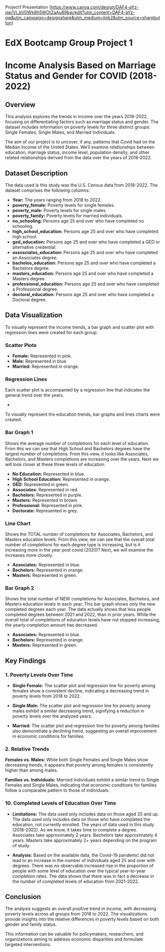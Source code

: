 Project1 Presentation (https://www.canva.com/design/DAF4-aYz-qw/Vl_bVDWk8h5WOtZaAu89bw/edit?utm_content=DAF4-aYz-qw&utm_campaign=designshare&utm_medium=link2&utm_source=sharebutton)

# EdX Bootcamp Group Project 1








# Income Analysis Based on Marriage Status and Gender for COVID (2018-2022)

## Overview

This analysis explores the trends in income over the years 2018-2022, focusing on differentiating factors such as marriage status and gender. The dataset includes information on poverty levels for three distinct groups: Single Females, Single Males, and Married Individuals.

The aim of our project is to uncover, if any, patterns that Covid had on the Median Income of the United States. We’ll examine relationships between education, marriage status, income level, population density, and other related relationships derived from the data over the years of 2018-2022.


## Dataset Description

The data used is this study was the U.S. Census data from 2018-2022. The dataset comprises the following columns:

- **Year:** The years ranging from 2018 to 2022.
- **poverty_female:** Poverty levels for single females.
- **poverty_male:** Poverty levels for single males.
- **poverty_family:** Poverty levels for married individuals.
- **no_schooling:** Persons age 25 and over who have completed no schooling.
- **high_school_education:** Persons age 25 and over who have completed high school.
- **ged_education:** Persons age 25 and over who have completed a GED or alternative credential.
- **assosciates_education:** Persons age 25 and over who have completed an Associates degree.
- **bachelos_education:** Persons age 25 and over who have completed a Bachelors degree.
- **masters_education:** Persons age 25 and over who have completed a Masters degree.
- **professional_education:** Persons age 25 and over who have completed a Professional degree.
- **doctoral_education:** Persons age 25 and over who have completed a Doctoral degree.
  
## Data Visualization

To visually represent the income trends, a bar graph and scatter plot with regression lines were created for each group.

### Scatter Plots

- **Female:** Represented in pink.
- **Male:** Represented in blue.
- **Married:** Represented in orange.

### Regression Lines

Each scatter plot is accompanied by a regression line that indicates the general trend over the years.

-

To visually represent the education trends, bar graphs and lines charts were created.

### Bar Graph 1
Shows the average number of completions for each level of education. From this we can see that High School and Bachelors degrees have the largest number of completions. From this view, it looks like Associates, Bachelors, and Masters completions are increasing over the years. Next we will look closer at these three levels of education. 
- **No Education:** Represented in blue.
- **High School Education:** Represented in orange.
- **GED:** Represented in green.
- **Associates:** Represented in red.
- **Bachelors:** Represented in purple.
- **Masters:** Represented in brown.
- **Professional:** Represented in pink.
- **Doctorate:** Represented in grey.

### Line Chart
Shows the TOTAL number of completions for Associates, Bachelors, and Masters education levels. From this view, we can see that the overall total number of completions for each degree type is increasing, but is it increasing more in the year post covid (2020)? Next, we will examine the increases more closely.
- **Associates:** Represented in blue.
- **Bachelors:** Represented in orange.
- **Masters:** Represented in green.

### Bar Graph 2
Shows the total number of NEW completions for Associates, Bachelors, and Masters education levels in each year. This bar graph shows only the new completed degrees each year. The data actually shows that less people completed degrees between 2021 and 2022, than in prior years. While the overall total of completions of education levels have not stopped increasing, the yearly completion amount has decreased.
- **Associates:** Represented in blue.
- **Bachelors:** Represented in orange.
- **Masters:** Represented in green.

## Key Findings

### 1. Poverty Levels Over Time

- **Single Female:** The scatter plot and regression line for poverty among females show a consistent decline, indicating a decreasing trend in poverty levels from 2018 to 2022.

- **Single Male:** The scatter plot and regression line for poverty among males exhibit a similar decreasing trend, signifying a reduction in poverty levels over the analyzed years.

- **Married:** The scatter plot and regression line for poverty among families also demonstrate a declining trend, suggesting an overall improvement in economic conditions for families.

### 2. Relative Trends
**Females vs. Males:** While both Single Females and Single Males show decreasing trends, it appears that poverty among females is consistently higher than among males.

**Families vs. Individuals:** Married Individuals exhibit a similar trend to Single Females and Single Males, indicating that economic conditions for families follow a comparable pattern to those of individuals.

### 10. Completed Levels of Education Over Time

- **Limitations:** The data used only includes data on those aged 25 and up. The data used only includes data on those who have completed the education, not currently enrolled. The years of data used in this study (2018-2022). As we know, it takes time to complete a degree. Associates take approximately 2 years. Bachelors take approximately 4 years. Masters take approximately 2+ years depending on the program of study.
  
-  **Analysis:** Based on the available data, the Covid-19 pandemic did not lead to an increase in the number of individuals aged 25 and over with degrees. There was no observable increased rise in the proportion of people with some level of education over the typical year-to-year completion rates. The data shows that there was in fact a decrease in the number of completed levels of education from 2021-2022. 



## Conclusion

The analysis suggests an overall positive trend in income, with decreasing poverty levels across all groups from 2018 to 2022. The visualizations provide insights into the relative differences in poverty levels based on both gender and family status.

This information can be valuable for policymakers, researchers, and organizations aiming to address economic disparities and formulate targeted interventions.
